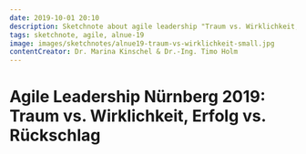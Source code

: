 ```yaml
---
date: 2019-10-01 20:10
description: Sketchnote about agile leadership "Traum vs. Wirklichkeit, Erfolg vs. Rückschlag"
tags: sketchnote, agile, alnue-19
image: images/sketchnotes/alnue19-traum-vs-wirklichkeit-small.jpg
contentCreator: Dr. Marina Kinschel & Dr.-Ing. Timo Holm
---
```


# Agile Leadership Nürnberg 2019: Traum vs. Wirklichkeit, Erfolg vs. Rückschlag
